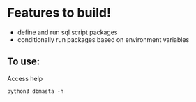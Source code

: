 # Features to build!
- define and run sql script packages
- conditionally run packages based on environment variables


## To use:
Access help
```shell
python3 dbmasta -h
```